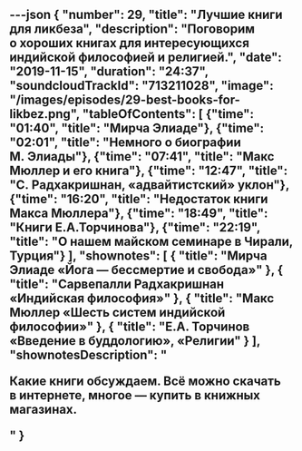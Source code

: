 ---json
{
	"number": 29,
	"title": "Лучшие книги для ликбеза",
	"description": "Поговорим о&nbsp;хороших книгах для интересующихся индийской философией и&nbsp;религией.",
	"date": "2019-11-15",
	"duration": "24:37",
	"soundcloudTrackId": "713211028",
	"image": "/images/episodes/29-best-books-for-likbez.png",
	"tableOfContents": [
		{"time": "01:40", "title": "Мирча Элиаде"},
		{"time": "02:01", "title": "Немного о&nbsp;биографии М.&nbsp;Элиады"},
		{"time": "07:41", "title": "Макс Мюллер и&nbsp;его книга"},
		{"time": "12:47", "title": "С.&nbsp;Радхакришнан, &laquo;адвайтистский&raquo; уклон"},
		{"time": "16:20", "title": "Недостаток книги Макса Мюллера"},
		{"time": "18:49", "title": "Книги Е.А.Торчинова"},
		{"time": "22:19", "title": "О&nbsp;нашем майском семинаре в&nbsp;Чирали, Турция"}
	],
	"shownotes": [
		{
			"title": "Мирча Элиаде &laquo;Йога&nbsp;&mdash; бессмертие и&nbsp;свобода&raquo;"
		},
		{
			"title": "Сарвепалли Радхакришнан &laquo;Индийская философия&raquo;"
		},
		{
			"title": "Макс Мюллер &laquo;Шесть систем индийской философии&raquo;"
		},
		{
			"title": "Е.А. Торчинов &laquo;Введение в&nbsp;буддологию&raquo;, &laquo;Религии"
		}
	],
	"shownotesDescription": "<p>Какие книги обсуждаем. Всё можно скачать в&nbsp;интернете, многое&nbsp;&mdash; купить в&nbsp;книжных магазинах.</p>"
}
---
